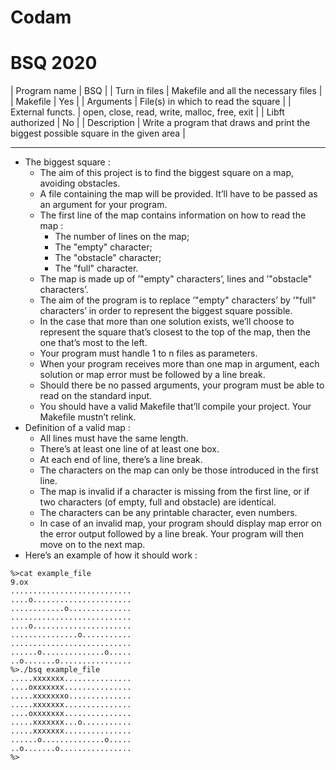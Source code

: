 # Codam
# BSQ 2020

| Program name | BSQ |
| Turn in files | Makefile and all the necessary files |
| Makefile | Yes |
| Arguments | File(s) in which to read the square |
| External functs. | open, close, read, write, malloc, free, exit |
| Libft authorized | No |
| Description | Write a program that draws and print the biggest possible square in the given area |

---
- The biggest square :
	- The aim of this project is to find the biggest square on a map, avoiding obstacles.
	- A file containing the map will be provided. It’ll have to be passed as an argument for your program.
	- The first line of the map contains information on how to read the map :
		- The number of lines on the map;
		- The "empty" character;
		- The "obstacle" character;
		- The "full" character.
	- The map is made up of ’"empty" characters’, lines and ’"obstacle" characters’.
	- The aim of the program is to replace ’"empty" characters’ by ’"full" characters’ in order to represent the biggest square possible.
	- In the case that more than one solution exists, we’ll choose to represent the square that’s closest to the top of the map, then the one that’s most to the left.
	- Your program must handle 1 to n files as parameters.
	- When your program receives more than one map in argument, each solution or map error must be followed by a line break.
	- Should there be no passed arguments, your program must be able to read on the standard input.
	- You should have a valid Makefile that’ll compile your project. Your Makefile mustn’t relink.
- Definition of a valid map :
	- All lines must have the same length.
	- There’s at least one line of at least one box.
	- At each end of line, there’s a line break.
	- The characters on the map can only be those introduced in the first line.
	- The map is invalid if a character is missing from the first line, or if two characters (of empty, full and obstacle) are identical.
	- The characters can be any printable character, even numbers.
	- In case of an invalid map, your program should display map error on the error output followed by a line break. Your program will then move on to the next map.
- Here’s an example of how it should work :
```
%>cat example_file
9.ox
...........................
....o......................
............o..............
...........................
....o......................
...............o...........
...........................
......o..............o.....
..o.......o................
%>./bsq example_file
.....xxxxxxx...............
....oxxxxxxx...............
.....xxxxxxxo..............
.....xxxxxxx...............
....oxxxxxxx...............
.....xxxxxxx...o...........
.....xxxxxxx...............
......o..............o.....
..o.......o................
%>
```
